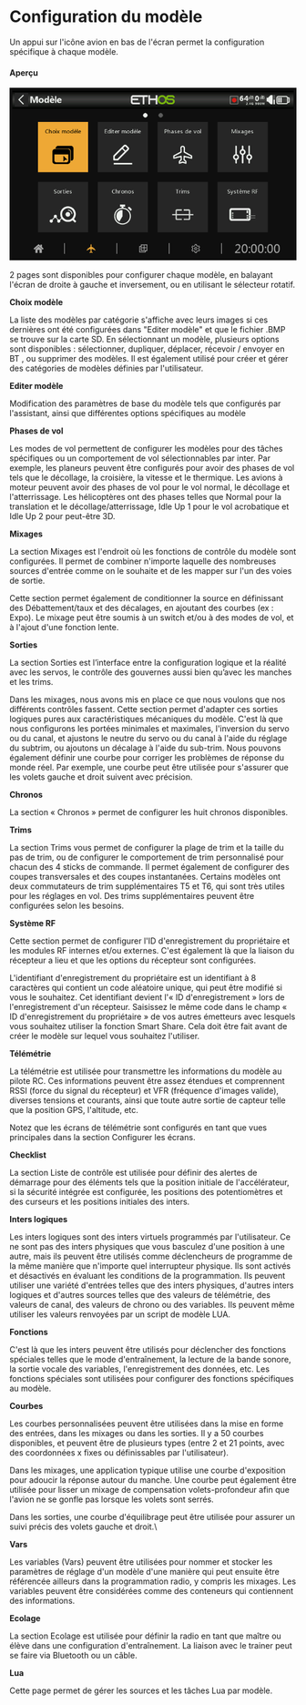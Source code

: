 # Configuration du modèle

Un appui sur l'icône avion en bas de l'écran permet la configuration spécifique à chaque modèle. 

#### Aperçu

![Icône Sélection du modèle](../assets/model-icon-modelselect.png)

2 pages sont disponibles pour configurer chaque modèle, en balayant l'écran de droite à gauche et inversement, ou en utilisant le sélecteur rotatif.

**Choix modèle**

La liste des modèles par catégorie s'affiche avec leurs images si ces dernières ont été configurées dans "Editer modèle" et que le fichier .BMP se trouve sur la carte SD.
En sélectionnant un modèle, plusieurs options sont disponibles : sélectionner, dupliquer, déplacer, récevoir / envoyer en BT , ou supprimer des modèles. Il est également utilisé pour créer et gérer des catégories de modèles définies par l'utilisateur.

**Editer modèle**

Modification des paramètres de base du modèle tels que configurés par l'assistant, ainsi que différentes options spécifiques au modèle

**Phases de vol**

Les modes de vol permettent de configurer les modèles pour des tâches spécifiques ou un comportement de vol sélectionnables par inter. Par exemple, les planeurs peuvent être configurés pour avoir des phases de vol tels que le décollage, la croisière, la vitesse et le thermique. Les avions à moteur peuvent avoir des phases de vol pour le vol normal, le décollage et l'atterrissage. Les hélicoptères ont des phases telles que Normal pour la translation et le décollage/atterrissage, Idle Up 1 pour le vol acrobatique et Idle Up 2 pour peut-être 3D.

**Mixages**

La section Mixages est l'endroit où les fonctions de contrôle du modèle sont configurées. Il permet de combiner n'importe laquelle des nombreuses sources d'entrée comme on le souhaite et de les mapper sur l'un des voies de sortie.

Cette section permet également de conditionner la source en définissant des Débattement/taux et des décalages, en ajoutant des courbes (ex : Expo). Le mixage peut être soumis à un switch et/ou à des modes de vol, et à l'ajout d'une fonction lente.

**Sorties**

La section Sorties est l’interface entre la configuration logique et la réalité avec les servos, le contrôle des gouvernes aussi bien qu’avec les manches et les trims.

Dans les mixages, nous avons mis en place ce que nous voulons que nos différents contrôles fassent. Cette section permet d'adapter ces sorties logiques pures aux caractéristiques mécaniques du modèle. C'est là que nous configurons les portées minimales et maximales, l'inversion du servo ou du canal, et ajustons le neutre du servo ou du canal à l'aide du réglage du subtrim, ou ajoutons un décalage à l'aide du sub-trim. Nous pouvons également définir une courbe pour corriger les problèmes de réponse du monde réel. Par exemple, une courbe peut être utilisée pour s'assurer que les volets gauche et droit suivent avec précision.

**Chronos**

La section « Chronos » permet de configurer les huit chronos disponibles.

**Trims**

La section Trims vous permet de configurer la plage de trim et la taille du pas de trim, ou de configurer le comportement de trim personnalisé pour chacun des 4 sticks de commande. Il permet également de configurer des coupes transversales et des coupes instantanées. Certains modèles ont deux commutateurs de trim supplémentaires T5 et T6, qui sont très utiles pour les réglages en vol. Des trims supplémentaires peuvent être configurées selon les besoins.

**Système RF**

Cette section permet de configurer l'ID d'enregistrement du propriétaire et les modules RF internes et/ou externes. C'est également là que la liaison du récepteur a lieu et que les options du récepteur sont configurées.

L'identifiant d'enregistrement du propriétaire est un identifiant à 8 caractères qui contient un code aléatoire unique, qui peut être modifié si vous le souhaitez. Cet identifiant devient l'« ID d'enregistrement » lors de l'enregistrement d'un récepteur. Saisissez le même code dans le champ « ID d'enregistrement du propriétaire » de vos autres émetteurs avec lesquels vous souhaitez utiliser la fonction Smart Share. Cela doit être fait avant de créer le modèle sur lequel vous souhaitez l'utiliser.

**Télémétrie**

La télémétrie est utilisée pour transmettre les informations du modèle au pilote RC. Ces informations peuvent être assez étendues et comprennent RSSI (force du signal du récepteur) et VFR (fréquence d'images valide), diverses tensions et courants, ainsi que toute autre sortie de capteur telle que la position GPS, l'altitude, etc.

Notez que les écrans de télémétrie sont configurés en tant que vues principales dans la section Configurer les écrans.

**Checklist**

La section Liste de contrôle est utilisée pour définir des alertes de démarrage pour des éléments tels que la position initiale de l'accélérateur, si la sécurité intégrée est configurée, les positions des potentiomètres et des curseurs et les positions initiales des inters.

**Inters logiques**

Les inters logiques sont des inters virtuels programmés par l'utilisateur. Ce ne sont pas des inters physiques que vous basculez d'une position à une autre, mais ils peuvent être utilisés comme déclencheurs de programme de la même manière que n'importe quel interrupteur physique. Ils sont activés et désactivés en évaluant les conditions de la programmation. Ils peuvent utiliser une variété d'entrées telles que des inters physiques, d'autres inters logiques et d'autres sources telles que des valeurs de télémétrie, des valeurs de canal, des valeurs de chrono ou des variables. Ils peuvent même utiliser les valeurs renvoyées par un script de modèle LUA.

**Fonctions**

C'est là que les inters peuvent être utilisés pour déclencher des fonctions spéciales telles que le mode d'entraînement, la lecture de la bande sonore, la sortie vocale des variables, l'enregistrement des données, etc. Les fonctions spéciales sont utilisées pour configurer des fonctions spécifiques au modèle.

**Courbes**

Les courbes personnalisées peuvent être utilisées dans la mise en forme des entrées, dans les mixages ou dans les sorties. Il y a 50 courbes disponibles, et peuvent être de plusieurs types (entre 2 et 21 points, avec des coordonnées x fixes ou définissables par l'utilisateur).

Dans les mixages, une application typique utilise une courbe d'exposition pour adoucir la réponse autour du manche. Une courbe peut également être utilisée pour lisser un mixage de compensation volets-profondeur afin que l'avion ne se gonfle pas lorsque les volets sont serrés.

Dans les sorties, une courbe d'équilibrage peut être utilisée pour assurer un suivi précis des volets gauche et droit.\


**Vars**

Les variables (Vars) peuvent être utilisées pour nommer et stocker les paramètres de réglage d'un modèle d'une manière qui peut ensuite être référencée ailleurs dans la programmation radio, y compris les mixages. Les variables peuvent être considérées comme des conteneurs qui contiennent des informations.

**Ecolage**

La section Ecolage est utilisée pour définir la radio en tant que maître ou élève dans une configuration d'entraînement. La liaison avec le trainer peut se faire via Bluetooth ou un câble.

**Lua**

Cette page permet de gérer les sources et les tâches Lua par modèle.
